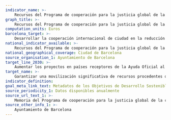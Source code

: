 ```yaml
---
indicator_name: >-
    Recursos del Programa de cooperación para la justicia global de la ciudad destinados a reducir la pobreza
graph_title: >-
    Recursos del Programa de cooperación para la justicia global de la ciudad destinados a reducir la pobreza
computation_units: Euros
barcelona_target: >-
    Desarrollar la cooperación internacional de ciudad en la reducción de la pobreza
national_indicator_available: >-
    Recursos del Programa de cooperación para la justicia global de la ciudad destinados a reducir la pobreza
national_geographical_coverage: Ciudad de Barcelona
source_organisation_1: Ayuntamiento de Barcelona
target_line_2030: >-
    Aumentar los proyectos en países receptores de la Ayuda Oficial al Desarrollo que contribuyan a reducir la pobreza y a mejorar las condiciones de vida y las oportunidades de los habitantes vulnerables en áreas urbanas, mediante programas de economía cooperativa, social y solidaria, y de mejora de programas sociales municipales
target_name: >-
    Garantizar una movilización significativa de recursos procedentes de diversas fuentes, incluso mediante la mejora de la cooperación para el desarrollo, con el fin de proporcionar medios suficientes y previsibles a los países en desarrollo, en particular los países menos avanzados, para que implementen programas y políticas encaminados a poner fin a la pobreza en todas sus dimensiones
indicator_definition:
goal_meta_link_text: Metadatos de los Objetivos de Desarrollo Sostenible de las Naciones Unidas (pdf 894kB)
source_periodicity_1: Datos disponibles anualmente
source_url_text_1: >-
    Memoria del Programa de cooperación para la justicia global de la ciudad
source_other_info_1: >-
    Ayuntamiento de Barcelona
---
```


